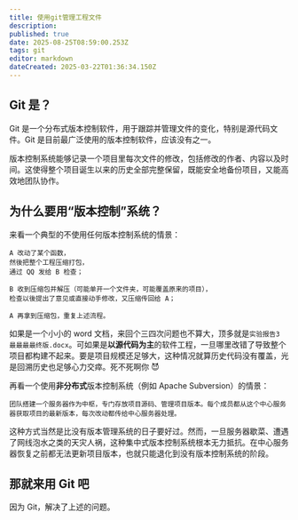 ```yaml
---
title: 使用git管理工程文件
description: 
published: true
date: 2025-08-25T08:59:00.253Z
tags: git
editor: markdown
dateCreated: 2025-03-22T01:36:34.150Z
---
```


## Git 是？

Git 是一个分布式版本控制软件，用于跟踪并管理文件的变化，特别是源代码文件。Git 是目前最广泛使用的版本控制软件，应该没有之一。

版本控制系统能够记录一个项目里每次文件的修改，包括修改的作者、内容以及时间。这使得整个项目诞生以来的历史全部完整保留，既能安全地备份项目，又能高效地团队协作。

## 为什么要用“版本控制”系统？

来看一个典型的不使用任何版本控制系统的情景：

```text
A 改动了某个函数，
然後把整个工程压缩打包，
通过 QQ 发给 B 检查；

B 收到压缩包并解压（可能单开一个文件夹，可能覆盖原来的项目），
检查以後提出了意见或直接动手修改，又压缩传回给 A；

A 再拿到压缩包，重复上述流程。
```

如果是一个小小的 word 文档，来回个三四次问题也不算大，顶多就是`实验报告3 最最最最终版.docx`。可如果是**以源代码为主**的软件工程，一旦哪里改错了导致整个项目都构建不起来。要是项目规模还足够大，这种情况就算历史代码没有覆盖，光是回溯历史也足够心力交瘁。死不死啊你 😈

再看一个使用**非分布式**版本控制系统（例如 Apache Subversion）的情景：

```text
团队搭建一个服务器作为中枢，专门存放项目源码、管理项目版本。每个成员都从这个中心服务器获取项目的最新版本，每次改动都传给中心服务器处理。
```

这种方式当然是比没有版本管理系统的日子要好过。然而，一旦服务器歇菜、遭遇了网线泡水之类的天灾人祸，这种集中式版本控制系统根本无力抵抗。在中心服务器恢复之前都无法更新项目版本，也就只能退化到没有版本控制系统的阶段。

## 那就来用 Git 吧

因为 Git，解决了上述的问题。
